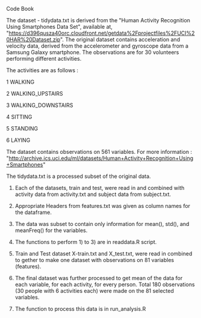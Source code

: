 Code Book

The dataset - tidydata.txt is derived from the "Human Activity Recognition Using Smartphones Data Set", 
available at, "https://d396qusza40orc.cloudfront.net/getdata%2Fprojectfiles%2FUCI%20HAR%20Dataset.zip".
The original dataset contains acceleration and velocity data, derived from the accelerometer and gyroscope data from a Samsung Galaxy smartphone. The observations are for 30 volunteers performing different activities.

The activities are as follows :

1 WALKING

2 WALKING_UPSTAIRS

3 WALKING_DOWNSTAIRS

4 SITTING

5 STANDING

6 LAYING

The dataset contains observations on 561 variables. For more information :
"http://archive.ics.uci.edu/ml/datasets/Human+Activity+Recognition+Using+Smartphones"

The tidydata.txt is a processed subset of the original data.

1) Each of the datasets, train and test, were read in and combined with activity data from activity.txt and subject data from subject.txt.

2) Appropriate Headers from features.txt was given as column names for the dataframe.

3) The data was subset to contain only information for mean(), std(), and meanFreq() for the variables.

4) The functions to perform 1) to 3) are in readdata.R script.

5) Train and Test dataset X-train.txt and X_test.txt, were read in combined to gether to make one dataset with observations on 81 variables (features).

6) The final dataset was further processed to get mean of the data for each variable, for each activity, for every person. Total 180 observations (30 people with 6 activities each) were made on the 81 selected variables.

7) The function to process this data is in run_analysis.R
